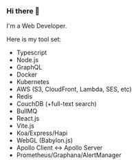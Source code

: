 ### Hi there 👋

I'm a Web Developer.

Here is my tool set:

-   Typescript
-   Node.js
-   GraphQL
-   Docker
-   Kubernetes
-   AWS (S3, CloudFront, Lambda, SES, etc)
-   Redis
-   CouchDB (+full-text search)
-   BullMQ
-   React.js
-   Vite.js
-   Koa/Express/Hapi
-   WebGL (Babylon.js)
-   Apollo Client <-> Apollo Server
-   Prometheus/Graphana/AlertManager
